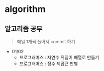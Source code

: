 # algorithm

## 알고리즘 공부

> 매일 1개씩 풀어서 commit 하기

- 01/02
  - 프로그래머스 : 자연수 뒤집어 배열로 만들기
  - 프로그래머스 : 정수 제곱근 판별
